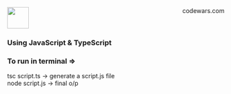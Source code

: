 <div style = "display: flex;
  flex-direction: row; justify-content: space-between">
    <div>
        <img src="https://www.codewars.com/packs/assets/logo.61192cf7.svg" width = 50 height = 50/>
    </div>
    <div color="red" font-size = "50px">codewars.com</div>
</div>

<!-- # <p color="red">codewars.com</p> -->

### <div>Using <span color = "yellow">JavaScript</span> & <span color = "#3498db">TypeScript</span></div>

### <p color = "crimson">To run in terminal => </p>

<p color = "greenyellow">tsc script.ts -> generate a script.js file <br> node script.js -> final o/p</p>
